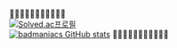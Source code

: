 🤔🤔🤔🤔🤔🤔🤔🤔🤔🤔🤔<br>
[![Solved.ac프로필](http://mazassumnida.wtf/api/v2/generate_badge?boj=gitadora)](https://solved.ac/gitadora)<br>
[![badmaniacs GitHub stats](https://github-readme-stats.vercel.app/api?username=badmaniacs)](https://github.com/badmaniacs/github-readme-stats)
🤔🤔🤔🤔🤔🤔🤔🤔🤔🤔🤔<br>
